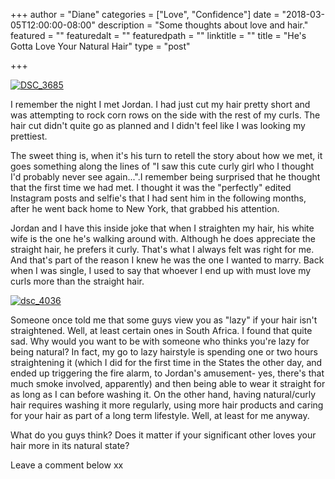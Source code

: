+++
author = "Diane"
categories = ["Love", "Confidence"]
date = "2018-03-05T12:00:00-08:00"
description = "Some thoughts about love and hair."
featured = ""
featuredalt = ""
featuredpath = ""
linktitle = ""
title = "He's Gotta Love Your Natural Hair"
type = "post"

+++

<a href="https://s3-us-west-2.amazonaws.com/hellohaileys/DSC_3685.jpg" data-fancybox="group" data-caption="Engagement Photo">
  <img class="image featured" src="https://s3-us-west-2.amazonaws.com/hellohaileys/DSC_3685.jpg" alt="DSC_3685"/>
</a>



I remember the night I met Jordan. I had just cut my hair pretty short and was attempting to rock corn rows on the side with the rest of my curls. The hair cut didn't quite go as planned and I didn't feel like I was looking my prettiest.

The sweet thing is, when it's his turn to retell the story about how we met, it goes something along the lines of "I saw this cute curly girl who I thought I'd probably never see again..."<!--more-->.I remember being surprised that he thought that the first time we had met. I thought it was the "perfectly" edited Instagram posts and selfie's that I had sent him in the following months, after he went back home to New York, that grabbed his attention.

Jordan and I have this inside joke that when I straighten my hair, his white wife is the one he's walking around with. Although he does appreciate the straight hair, he prefers it curly. That's what I always felt was right for me. And that's part of the reason I knew he was the one I wanted to marry. Back when I was single, I used to say that whoever I end up with must love my curls more than the straight hair.

<a href="https://s3-us-west-2.amazonaws.com/hellohaileys/dsc_4036.jpg" data-fancybox="group" data-caption="Engagement Photo">
  <img class="image featured" src="https://s3-us-west-2.amazonaws.com/hellohaileys/dsc_4036.jpg" alt="dsc_4036"/>
</a>

Someone once told me that some guys view you as "lazy" if your hair isn't straightened. Well, at least certain ones in South Africa. I found that quite sad. Why would you want to be with someone who thinks you're lazy for being natural? In fact, my go to lazy hairstyle is spending one or two hours straightening it (which I did for the first time in the States the other day, and ended up triggering the fire alarm, to Jordan's amusement- yes, there's that much smoke involved, apparently) and then being able to wear it straight for as long as I can before washing it. On the other hand, having natural/curly hair requires washing it more regularly, using more hair products and caring for your hair as part of a long term lifestyle. Well, at least for me anyway.

What do you guys think? Does it matter if your significant other loves your hair more in its natural state?

Leave a comment below xx
